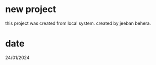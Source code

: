 # new project

this project was created from local system.
created by jeeban behera.

# date 
24/01/2024
